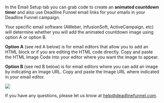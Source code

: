 In the Email Setup tab you can grab code to create an **animated countdown
timer** and also use Deadline Funnel email links for your emails in your
Deadline Funnel campaign.

Your specific email software (AWeber, InfusionSoft, ActiveCampaign, etc) will
determine whether you will add the animated countdown image using option A or
option B.

**Option A** (see red A below) is for email editors that allow you to add an
HTML block or if you are editing the HTML code directly. Copy and paste the
HTML Image Code into your editor where you want the image to appear.

**Option B** (see red B below) is for email editors where you can add an image
by indicating an Image URL. Copy and paste the Image URL where indicated in
your email editor.

![](https://s3.amazonaws.com/helpscout.net/docs/assets/53974d6ce4b0c76107b109d1/images/58a4da1fdd8c8e56bfa7bbfe/file-lwZijdpXWN.png)

If you have any questions, please let us know at
[help@deadlinefunnel.com](mailto:mailto:help@deadlinefunnel.com).

